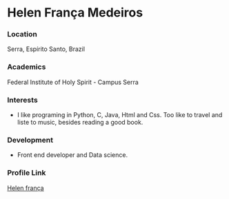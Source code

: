 # Helen França Medeiros

### Location

Serra, Espírito Santo, Brazil

### Academics

Federal Institute of Holy Spirit - Campus Serra

### Interests

- I like programing in Python, C, Java, Html and Css. Too like to travel and liste to music, besides reading a good book.

### Development

- Front end developer and Data science.

### Profile Link

[Helen frança](https://github.com/helenfranca)
